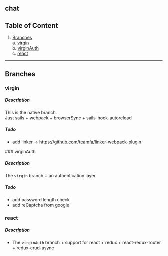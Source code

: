 ## chat

## Table of Content
1. [Branches](#branches)  
    a. [virgin](#virgin)  
    b. [virginAuth](#virginAuth)  
    c. [react](#react)  

---

## Branches
### virgin

##### Description
This is the native branch.  
Just sails + webpack + browserSync + sails-hook-autoreload

##### Todo
- add linker -> https://github.com/teamfa/linker-webpack-plugin

### virginAuth

##### Description
The `virgin` branch + an authentication layer

##### Todo
- add password length check
- add reCaptcha from google


### react
##### Description
- The `virginAuth` branch + support for react + redux + react-redux-router + redux-crud-async
